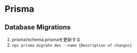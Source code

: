 # Prisma

## Database Migrations
1. prisma/schema.prismaを更新する
2. `npx prisma migrate dev --name {Description of changes}`